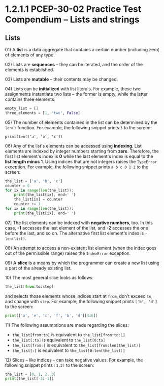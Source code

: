 # 1.2.1.1 PCEP-30-02 Practice Test Compendium – Lists and strings

## Lists

01\) A **list** is a data aggregate that contains a certain number (including zero) of elements of any type.

02\) Lists are **sequences** – they can be iterated, and the order of the elements is established.

03\) Lists are **mutable** – their contents may be changed.

04\) Lists can be **initialized** with list literals. For example, these two assignments instantiate two lists – the former is empty, while the latter contains three elements:

```python
empty_list = []
three_elements = [1, 'two', False]
```

05\) The number of elements contained in the list can be determined by the `len()` function. For example, the following snippet prints `3` to the screen:

```
print(len(['a', 'b', 'c'])
```

06\) Any of the list's elements can be accessed using **indexing**. List elements are indexed by integer numbers starting from **zero**. Therefore, the first list element's index is **0** while the last element's index is equal to the **list length minus 1**. Using indices that are not integers raises the `TypeError` exception. For example, the following snippet prints `a b c 0 1 2` to the screen:

```python
the_list = ['a', 'b', 'c']
counter = 0
for ix in range(len(the_list)):
    print(the_list[ix], end=' ')
    the_list[ix] = counter
    counter += 1
for ix in range(len(the_list)):
    print(the_list[ix], end=' ')
```

07\) The list elements can be indexed with **negative numbers**, too. In this case, **-1** accesses the last element of the list, and **-2** accesses the one before the last, and so on. The alternative first list element's index is `-len(list)`.

08\) An attempt to access a non-existent list element (when the index goes out of the permissible range) raises the `IndexError` exception.

09\) A **slice** is a means by which the programmer can create a new list using a part of the already existing list.

10\) The most general slice looks as follows:

```python
the_list[from:to:step]
```

and selects those elements whose indices start at `from`, don't exceed `to`, and change with `step`. For example, the following snippet prints `['b', 'd']` to the screen:

```python
print(['a', 'e', 'c', 'f', 'b', 'd'][4:6])
```

11\) The following assumptions are made regarding the slices:

* `the_list[from:to]` is equivalent to `the_list[from:to:1]`
* `the_list[:to]` is equivalent to `the_list[0:to]`
* `the_list[from:]` is equivalent to `the_list[from:len(the_list)]`
* `the_list[:]` is equivalent to `the_list[0:len(the_list)]`

12\) Slices – like indices – can take negative values. For example, the following snippet prints `[1,2]` to the screen:

```python
the_list = [0, 1, 2, 3]
print(the_list[-3:-1])
```
